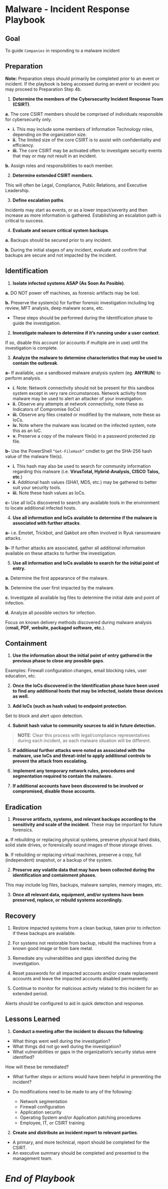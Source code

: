 # Malware - Incident Response Playbook

## Goal 
To guide `Companies` in responding to a malware  incident

## Preparation
**Note:** Preparation steps should primarily be completed prior to an event or incident. If the playbook is being accessed during an event or incident you may proceed to Preparation Step 4b.

1.	**Determine the members of the Cybersecurity Incident Response Team (CSIRT)**.


**a.**	The core CSIRT members should be comprised of individuals responsible for cybersecurity only.
- **i.**	This may include some members of Information Technology roles, depending on the organization size.
- **ii.**	The limited size of the core CSIRT is to assist with confidentiality and efficiency. 
- **iii.**	The core CSIRT may be activated often to investigate security events that may or may not result in an incident.


**b.**	Assign roles and responsibilities to each member.

2.	**Determine extended CSIRT members.**


This will often be Legal, Compliance, Public Relations, and Executive Leadership.

3.	**Define escalation paths**.

Incidents may start as events, or as a lower impact/severity and then increase as more information is gathered. Establishing an escalation path is critical to success.

4.	**Evaluate and secure critical system backups**.

**a.**	Backups should be secured prior to any incident.

**b.**	During the initial stages of any incident, evaluate and confirm that backups are secure and not impacted by the incident.

## Identification 
1.	**Isolate infected systems ASAP (As Soon As Posible)**.

**a.**	DO NOT power off machines, as forensic artifacts may be lost.

**b.**	Preserve the system(s) for further forensic investigation including log review, MFT analysis, deep malware scans, etc.
- 	These steps should be performed during the Identification phase to guide the investigation.
2.	**Investigate malware to determine if it’s running under a user context**.

If so, disable this account (or accounts if multiple are in use) until the investigation is complete.

3.	**Analyze the malware to determine characteristics that may be used to contain the outbreak**.

**a-** If available, use a sandboxed malware analysis system (eg. **ANYRUN**) to perform analysis.

- **i.**	Note: Network connectivity should not be present for this sandbox system except in very rare circumstances. Network activity from malware may be used to alert an attacker of your investigation.
- **ii.**	Observe any attempts at network connectivity, note these as Indicators of Compromise (IoCs)
- **iii.**	Observe any files created or modified by the malware, note these as IoCs.
- **iv.**	Note where the malware was located on the infected system, note this as an IoC.
- **v.**	Preserve a copy of the malware file(s) in a password protected zip file.

**b-**	Use the PowerShell `“Get-FileHash”` cmdlet to get the SHA-256 hash value of the malware file(s).
- **i.**	This hash may also be used to search for community information regarding this malware (i.e. **VirusTotal, Hybrid-Analysis, CISCO Talos, etc**.)
- **ii.**	Additional hash values (SHA1, MD5, etc.) may be gathered to better suit your security tools.
- **iii.**	Note these hash values as IoCs.

**c-**	Use all IoCs discovered to search any available tools in the environment to locate additional infected hosts.

4.	**Use all information and IoCs available to determine if the malware is associated with further attacks**.

**a-**	i.e. Emotet, Trickbot, and Qakbot are often involved in Ryuk ransomware attacks.

**b-**	If further attacks are associated, gather all additional information available on these attacks to further the investigation.

5.	**Use all information and IoCs available to search for the initial point of entry.**

**a.**	Determine the first appearance of the malware.

**b.** Determine the user first impacted by the malware.

**c.**	Investigate all available log files to determine the initial date and point of infection.

**d.**	Analyze all possible vectors for infection.

Focus on known delivery methods discovered during malware analysis (e**mail, PDF, website, packaged software, etc.**).

## Containment

1.	**Use the information about the initial point of entry gathered in the previous phase to close any possible gaps**.

Examples: Firewall configuration changes, email blocking rules, user education, etc.

2.	**Once the IoCs discovered in the Identification phase have been used to find any additional hosts that may be infected, isolate these devices as well.**

3.	**Add IoCs (such as hash value) to endpoint protection**.

Set to block and alert upon detection.

4.	**Submit hash value to community sources to aid in future detection.**

>**NOTE**: Clear this process with legal/compliance representatives during each incident, as each malware situation will be different.

5.	**If additional further attacks were noted as associated with the malware, use IoCs and threat-intel to apply additional controls to prevent the attack from escalating.**

6.	I**mplement any temporary network rules, procedures and segmentation required to contain the malware.**

7.	**If additional accounts have been discovered to be involved or compromised, disable those accounts.**

## Eradication
1.	**Preserve artifacts, systems, and relevant backups according to the sensitivity and scale of the incident**.  These may be important for future forensics.

**a.**	If rebuilding or replacing physical systems, preserve physical hard disks, solid state drives, or forensically sound images of those storage drives.

**b.**	If rebuilding or replacing virtual machines, preserve a copy, full (independent) snapshot, or a backup of the system.

2.	**Preserve any volatile data that may have been collected during the identification and containment phases.**

This may include log files, backups, malware samples, memory images, etc.

3.	**Once all relevant data, equipment, and/or systems have been preserved, replace, or rebuild systems accordingly.**

## Recovery

1.	Restore impacted systems from a clean backup, taken prior to infection if these backups are available.

2.	For systems not restorable from backup, rebuild the machines from a known good image or from bare metal.

3.	Remediate any vulnerabilities and gaps identified during the investigation.

4.	Reset passwords for all impacted accounts and/or create replacement accounts and leave the impacted accounts disabled permanently.

5.	Continue to monitor for malicious activity related to this incident for an extended period.

Alerts should be configured to aid in quick detection and response.

## Lessons Learned

1.	**Conduct a meeting after the incident to discuss the following**: 

- What things went well during the investigation?
- What things did not go well during the investigation?
- What vulnerabilities or gaps in the organization’s security status were identified?

How will these be remediated?

- What further steps or actions would have been helpful in preventing the incident?

- Do modifications need to be made to any of the following:
    * Network segmentation
    * Firewall configuration
    * Application security
    * Operating System and/or Application patching procedures
    *	Employee, IT, or CSIRT training

2.	**Create and distribute an incident report to relevant parties**.
- A primary, and more technical, report should be completed for the CSIRT.
- An executive summary should be completed and presented to the management team.




# *End of Playbook*

